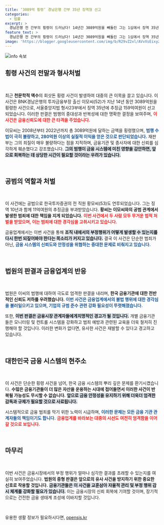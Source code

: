 ```yaml
---
title: ‘3089억 횡령’ 경남은행 간부 35년 징역형 선고
categories:
  - 법률
excerpt: >
  경남은행 전 간부의 횡령이 드러났다! 14년간 3089억원을 빼돌린 그는 1심에서 징역 35년형을 선고받았다. 금융 신뢰를 무너뜨린 그의 악행, 그 배경은 과연 무엇일지 궁금하다.
feature_text: >
  경남은행 전 간부의 횡령이 드러났다! 14년간 3089억원을 빼돌린 그는 1심에서 징역 35년형을 선고받았다. 금융 신뢰를 무너뜨린 그의 악행, 그 배경은 과연 무엇일지 궁금하다.
image: 'https://blogger.googleusercontent.com/img/b/R29vZ2xl/AVvXsEixyZcFfHzMRdzZMjFBmAUKJYCLCGyLL1o632UiGVXcaFdKo_bkvkuCioo0uUKlGfBVcT3P84aROyZIXSBEx3Aw5nCQ3pTgDom1WDC4m8eifvWiAmWEEVb4x6G_l8C0QH225ldMjyaFvpxGEBGNO37VmDTDMHGhJPq73UglMfDca1-0aw/s1600/blogspot.png'
---
```


<p><img src="https://blogger.googleusercontent.com/img/b/R29vZ2xl/AVvXsEixyZcFfHzMRdzZMjFBmAUKJYCLCGyLL1o632UiGVXcaFdKo_bkvkuCioo0uUKlGfBVcT3P84aROyZIXSBEx3Aw5nCQ3pTgDom1WDC4m8eifvWiAmWEEVb4x6G_l8C0QH225ldMjyaFvpxGEBGNO37VmDTDMHGhJPq73UglMfDca1-0aw/s1600/blogspot.png" alt="info 속보" /></p>

<h2 data-ke-size="size26">횡령 사건의 전말과 형사처벌</h2>

<p data-ke-size="size16">&nbsp;</p>

<p data-ke-size="size16">최근 <b>천문학적 액수</b>의 회삿돈 횡령 사건이 발생하여 대중의 큰 이목을 끌고 있습니다. 이 사건은 BNK경남은행의 투자금융부장 출신 이모씨(52)가 지난 14년 동안 3089억원을 횡령한 사건으로, 서울중앙지법 형사23부에서 징역 35년에 추징금 159억여원이 선고되었습니다. 이러한 판결은 범행의 중대성과 반복성에 대한 명확한 결정을 보여주며, <b><span style="color: #ee2323;">이 사건은 금융신뢰도에 대한 큰 타격을 주었습니다.</span></b></p>

<p data-ke-size="size16">이모씨는 2008년부터 2022년까지 총 3089억원에 달하는 금액을 횡령했으며, <b><span style="color: #1a5490;">범행 수법이 극히 불량하고, 280억원 이상의 실질적 이익을 얻은 것으로 판단되었습니다.</span></b> 재판부는 그의 죄질이 매우 불량하다는 점을 지적하며, 금융기관 및 종사자에 대한 신뢰를 심각하게 훼손했다고 강조했습니다. <b><span style="background-color: #21538527;">그의 범행이 금융 시스템에 미친 영향을 감안하면, 앞으로 회복하는 데 상당한 시간이 필요할 것이라는 우려가 있습니다.</span></b></p>

<p data-ke-size="size16">&nbsp;</p>

<h2 data-ke-size="size26">공범의 역할과 처벌</h2>

<p data-ke-size="size16">&nbsp;</p>

<p data-ke-size="size16">이 사건에는 공범으로 한국투자증권의 전 직원 황모씨(53)도 연루되었습니다. 그는 징역 10년과 함께 11억여원의 추징금을 부과받았습니다. <b>황씨는 이모씨와의 공범 관계에서 발생한 범죄에 대한 책임을 지게 되었습니다.</b> <b><span style="color: #ee2323;">이번 사건에서 두 사람 모두 무거운 법적 처벌을 받았으며, 이는 범죄에 대한 경각심을 고취시키고 있습니다.</span></b></p>

<p data-ke-size="size16">금융업계에서는 이번 사건을 통해 <b><span style="background-color: #21538527;">조직 내에서의 부정행위가 어떻게 발생할 수 있는지를 다시 한번 되짚어봐야 한다는 목소리가 커지고 있습니다.</span></b> 결국 이 사건은 단순한 범죄가 아닌, <b><span style="color: #1a5490;">금융 시스템의 신뢰도와 안정성을 위협하는 중대한 문제로 비춰지고 있습니다.</span></b></p>

<p data-ke-size="size16">&nbsp;</p>

<h2 data-ke-size="size26">법원의 판결과 금융업계의 반응</h2>

<p data-ke-size="size16">&nbsp;</p>

<p data-ke-size="size16">법원은 이씨의 범행에 대하여 극도로 엄격한 판결을 내리며, <b>한국 금융기관에 대한 전반적인 신뢰도 저하를 우려했습니다.</b> <b><span style="color: #1a5490;">이번 사건은 금융업계에서의 불법 행위에 대한 경각심을 불러일으키고 있으며, 기업의 규범 준수 관련 강화 필요성이 뚜렷해졌습니다.</span></b></p>

<p data-ke-size="size16">또한, <b><span style="background-color: #21538527;">이번 판결은 금융시장 관계자들에게치명적인 경고가 될 것입니다.</span></b> 개별 금융기관들은 모니터링 및 컨트롤 시스템을 강화하고 범죄 예방과 관련된 교육을 더욱 철저히 진행해야 할 것입니다. 이러한 변화가 없다면, 유사한 사건은 재발할 수 있다고 경고하고 있습니다.</p>

<p data-ke-size="size16">&nbsp;</p>

<h2 data-ke-size="size26">대한민국 금융 시스템의 현주소</h2>

<p data-ke-size="size16">&nbsp;</p>

<p data-ke-size="size16">이 사건은 단순한 횡령 사건을 넘어, 한국 금융 시스템의 뿌리 깊은 문제를 환기시켰습니다. <b>수많은 금융기관들이 더 많은 자산을 운용하는 시대에 접어들면서 이러한 사건이 반복될 가능성도 무시할 수 없습니다.</b> <b><span style="background-color: #21538527;">앞으로 금융 안정성을 유지하기 위해 더욱더 엄격한 감독과 규제가 필요할 것으로 사료됩니다.</span></b></p>

<p data-ke-size="size16">시스템적으로 금융 범죄를 막기 위한 노력이 시급하며, <b><span style="color: #1a5490;">이러한 문제는 모든 금융 기관 관계자들의 책임이기도 합니다.</span></b> <b><span style="color: #ee2323;">금융업계를 바라보는 대중의 시선도 여전히 엄격함을 이어갈 것으로 보입니다.</span></b></p>

<p data-ke-size="size16">&nbsp;</p>

<h2 data-ke-size="size26">마무리</h2>

<p data-ke-size="size16">&nbsp;</p>

<p data-ke-size="size16">이번 사건은 금융시장에서의 부정 행위가 얼마나 심각한 결과를 초래할 수 있는지를 여실히 보여주었습니다. <b>법원의 중형 판결은 앞으로의 유사 사건을 방지하기 위한 중요한 신호로 작용할 것입니다.</b> <b><span style="background-color: #21538527;">금융기관들은 이 사건을 교훈삼아 자율적 관리 및 부정 행위 감시 체계를 강화할 필요가 있습니다.</span></b> 이는 금융시장의 신뢰 회복에 기여할 것이며, 장기적으로는 건전한 금융 생태계 조성에 이바지할 것입니다.</p>

<p data-ke-size="size16">&nbsp;</p>
유용한 생활 정보가 필요하시다면, <a href="https://opensis.kr" rel="dofollow">opensis.kr</a>


